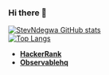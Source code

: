 ### Hi there 👋

[![StevNdegwa GitHub stats](https://github-readme-stats.vercel.app/api?username=stevndegwa)](https://github.com/anuraghazra/github-readme-stats)
<br/>
[![Top Langs](https://github-readme-stats.vercel.app/api/top-langs/?username=stevndegwa&layout=compact)](https://github.com/anuraghazra/github-readme-stats)
<br/>


* <b><a href='https://www.hackerrank.com/sndegwa_n'>HackerRank</a></b>
* <b><a href='https://observablehq.com/@stevndegwa'>Observablehq</a></b>

<!--
**StevNdegwa/StevNdegwa** is a ✨ _special_ ✨ repository because its `README.md` (this file) appears on your GitHub profile.

Here are some ideas to get you started:

- 🔭 I’m currently working on ...
- 🌱 I’m currently learning ...
- 👯 I’m looking to collaborate on ...
- 🤔 I’m looking for help with ...
- 💬 Ask me about ...
- 📫 How to reach me: ...
- 😄 Pronouns: ...
- ⚡ Fun fact: ...
-->

